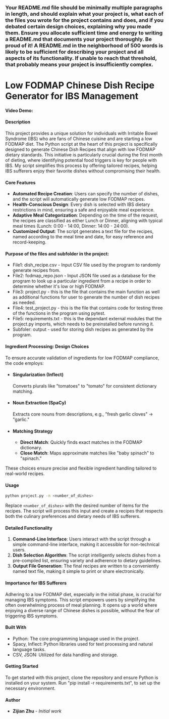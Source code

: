 ### Your README.md file should be minimally multiple paragraphs in length, and should explain what your project is, what each of the files you wrote for the project contains and does, and if you debated certain design choices, explaining why you made them. Ensure you allocate sufficient time and energy to writing a README.md that documents your project thoroughly. Be proud of it! A README.md in the neighborhood of 500 words is likely to be sufficient for describing your project and all aspects of its functionality. If unable to reach that threshold, that probably means your project is insufficiently complex.


# Low FODMAP Chinese Dish Recipe Generator for IBS Management

#### Video Demo:  <URL HERE>

#### Description

This project provides a unique solution for individuals with Irritable Bowel Syndrome (IBS) who are fans of Chinese cuisine and are starting a low FODMAP diet. The Python script at the heart of this project is specifically designed to generate Chinese Dish Recipes that align with low FODMAP dietary standards. This initiative is particularly crucial during the first month of dieting, where identifying potential food triggers is key for people with IBS. My script simplifies this process by offering tailored recipes, helping IBS sufferers enjoy their favorite dishes without compromising their health.

#### Core Features

- **Automated Recipe Creation**: Users can specify the number of dishes, and the script will automatically generate low FODMAP recipes.
- **Health-Conscious Design**: Every dish is selected with IBS dietary restrictions in mind, ensuring a safe and enjoyable meal experience.
- **Adaptive Meal Categorization**: Depending on the time of the request, the recipes are classified as either Lunch or Dinner, aligning with typical meal times (Lunch: 0:00 - 14:00, Dinner: 14:00 - 24:00).
- **Customized Output**: The script generates a text file for the recipes, named according to the meal time and date, for easy reference and record-keeping.

#### Purpose of the files and subfolder in the project:

- File1: dish_recipe.csv - Input CSV file used by the program to randomly generate recipes from.
- File2: fodmap_repo.json - Input JSON file used as a database for the program to look up a particular ingredient from a recipe in order to determine whether it's low or high FODMAP.
- File3: project.py - this is the file that contains the main function as well as additional functions for user to generate the number of dish recipes as needed.
- File4: test_project.py - this is the file that contains code for testing three of the functions in the program using pytest.
- File5: requirements.txt - this is the dependant external modules that the project.py imports, which needs to be preinstalled before running it.
- Subfoler: output - used for storing dish recipes as generated by the program.
  
#### Ingredient Processing: Design Choices

To ensure accurate validation of ingredients for low FODMAP compliance, the code employs:

- #### Singularization (Inflect)  
  Converts plurals like "tomatoes" to "tomato" for consistent dictionary matching.

- #### Noun Extraction (SpaCy)  
  Extracts core nouns from descriptions, e.g., "fresh garlic cloves" → "garlic."

- #### Matching Strategy  
  - **Direct Match**: Quickly finds exact matches in the FODMAP dictionary.  
  - **Close Match**: Maps approximate matches like "baby spinach" to "spinach."

These choices ensure precise and flexible ingredient handling tailored to real-world recipes.

#### Usage

```bash
python project.py -n <number_of_dishes>
```

Replace `<number_of_dishes>` with the desired number of items for the recipes. The script will process this input and create a recipes that respects both the culinary preferences and dietary needs of IBS sufferers.

#### Detailed Functionality

1. **Command-Line Interface**: Users interact with the script through a simple command-line interface, making it accessible for non-technical users.
2. **Dish Selection Algorithm**: The script intelligently selects dishes from a pre-compiled list, ensuring variety and adherence to dietary guidelines.
3. **Output File Generation**: The final recipes are written to a conveniently named text file, making it simple to print or share electronically.

#### Importance for IBS Sufferers

Adhering to a low FODMAP diet, especially in the initial phase, is crucial for managing IBS symptoms. This script empowers users by simplifying the often overwhelming process of meal planning. It opens up a world where enjoying a diverse range of Chinese dishes is possible, without the fear of triggering IBS symptoms.

#### Built With

- Python: The core programming language used in the project.
- Spacy, Inflect: Python libraries used for text processing and natural language tasks.
- CSV, JSON: Utilized for data handling and storage.

#### Getting Started

To get started with this project, clone the repository and ensure Python is installed on your system. Run "pip install -r requirements.txt", to set up the necessary environment.

#### Author

* **Zijian Zhu** - *Initial work*
